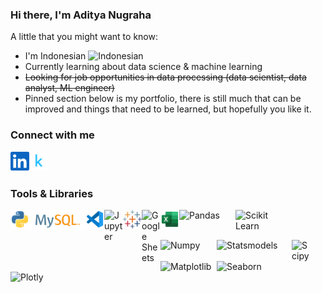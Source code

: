 ### Hi there, I'm Aditya Nugraha

A little that you might want to know:
- I'm Indonesian <img alt="Indonesian" width="16px" src="https://abs-0.twimg.com/emoji/v2/72x72/1f1ee-1f1e9.png" />
- Currently learning about data science & machine learning
- <s>Looking for job opportunities in data processing (data scientist, data analyst, ML engineer)</s>
- Pinned section below is my portfolio, there is still much that can be improved and things that need to be learned, but hopefully you like it.

### Connect with me

<a href="https://www.linkedin.com/in/aditya-nugraha/">
  <img align="left" alt="Aditya Nugraha's Linkedin" title="LinkedIn" width="30px" src="https://raw.githubusercontent.com/dyt08/dyt08/main/assets/linkedin.svg" />
</a>
<a href="https://www.kaggle.com/adityan08/">
  <img align="left" alt="Aditya Nugraha's Kaggle" title="Kaggle" width="30px" src="https://raw.githubusercontent.com/dyt08/dyt08/main/assets/kaggle.svg" />
</a>  

</br></br>

### Tools & Libraries

<a href="https://www.python.org/">
  <img align="left" alt="Python" title="Python" width="30px" src="https://raw.githubusercontent.com/dyt08/dyt08/main/assets/python.svg" />
</a>

<a href="https://www.mysql.com/">
  <img align="left" alt="MySQL" title="MySQL" width="90px" src="https://raw.githubusercontent.com/dyt08/dyt08/main/assets/mysql.svg" />
</a>

<a href="https://code.visualstudio.com/">
  <img align="left" alt="VS Code" title="VS Code" width="30px" src="https://raw.githubusercontent.com/dyt08/dyt08/main/assets/vscode.svg" />
</a>

<a href="https://jupyter.org/">
  <img align="left" alt="Jupyter" title="Jupyter" width="30px" src="https://jupyter.org/assets/homepage/main-logo.svg" />
</a>

<a href="https://www.tableau.com/">
  <img align="left" alt="Tableau" title="Tableau" width="30px" src="https://raw.githubusercontent.com/dyt08/dyt08/main/assets/tableau.svg" />
</a>

<a href="https://www.google.com/sheets/about/">
  <img align="left" alt="Google Sheets" title="Google Sheets" width="30px" src="https://www.gstatic.com/images/branding/product/1x/hh_sheets_64dp.png" />
</a>

<a href="https://www.microsoft.com/en-us/microsoft-365/excel">
  <img align="left" alt="Excel" title="Excel" width="30px" src="https://raw.githubusercontent.com/dyt08/dyt08/main/assets/excel.svg" />
</a>

<a href="https://pandas.pydata.org/">
  <img align="left" alt="Pandas" title="Pandas" width="90px" src="https://pandas.pydata.org/static/img/pandas_white.svg" />
</a>

<a href="https://scikit-learn.org/">
  <img align="left" alt="Scikit Learn" title="Scikit Learn" width="90px" src="https://scikit-learn.org/stable/_static/scikit-learn-logo-small.png" />
</a>

</br></br>

<a href="https://numpy.org/">
  <img align="left" alt="Numpy" title="Numpy" width="90px" src="https://upload.wikimedia.org/wikipedia/commons/3/31/NumPy_logo_2020.svg" />
</a>

<a href="https://www.statsmodels.org/">
  <img align="left" alt="Statsmodels" title="Statsmodels" width="120px" src="https://www.statsmodels.org/stable/_images/statsmodels-logo-v2-horizontal.svg" />
</a>

<a href="https://scipy.org/">
  <img align="left" alt="Scipy" title="Scipy" width="30px" src="https://scipy.org/images/logo.svg" />
</a>

<a href="https://matplotlib.org/">
  <img align="left" alt="Matplotlib" title="Matplotlib" width="90px" src="https://matplotlib.org/_static/images/logo2.svg" />
</a>

<a href="https://seaborn.pydata.org/">
  <img align="left" alt="Seaborn" title="Seaborn" width="90px" src="https://seaborn.pydata.org/_static/logo-wide-lightbg.svg" />
</a>

<a href="https://plotly.com/">
  <img align="left" alt="Plotly" title="Plotly" width="90px" src="https://images.prismic.io/plotly-marketing-website-2/69e12d6a-fb65-4b6e-8423-9465a29c6028_plotly-logo-lg.png" />
</a>
